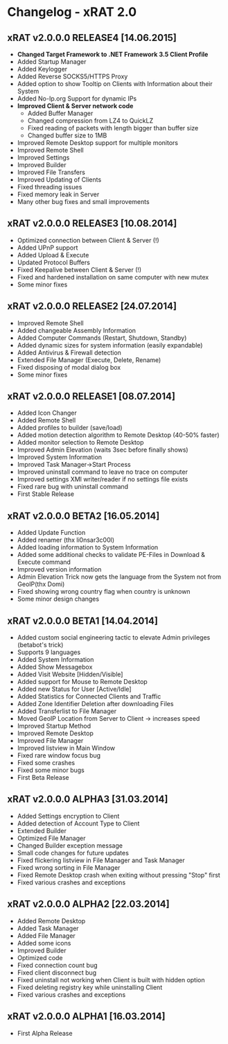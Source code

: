 Changelog - xRAT 2.0
====================

xRAT v2.0.0.0 RELEASE4 [14.06.2015]
---
* **Changed Target Framework to .NET Framework 3.5 Client Profile**
* Added Startup Manager
* Added Keylogger
* Added Reverse SOCKS5/HTTPS Proxy
* Added option to show Tooltip on Clients with Information about their System
* Added No-Ip.org Support for dynamic IPs
* **Improved Client & Server network code**
  * Added Buffer Manager
  * Changed compression from LZ4 to QuickLZ
  * Fixed reading of packets with length bigger than buffer size
  * Changed buffer size to 1MB
* Improved Remote Desktop support for multiple monitors
* Improved Remote Shell
* Improved Settings
* Improved Builder
* Improved File Transfers
* Improved Updating of Clients
* Fixed threading issues
* Fixed memory leak in Server
* Many other bug fixes and small improvements


xRAT v2.0.0.0 RELEASE3 [10.08.2014]
---
* Optimized connection between Client & Server (!)
* Added UPnP support
* Added Upload & Execute
* Updated Protocol Buffers
* Fixed Keepalive between Client & Server (!)
* Fixed and hardened installation on same computer with new mutex
* Some minor fixes


xRAT v2.0.0.0 RELEASE2 [24.07.2014]
---
* Improved Remote Shell
* Added changeable Assembly Information
* Added Computer Commands (Restart, Shutdown, Standby)
* Added dynamic sizes for system information (easily expandable)
 * Added Antivirus & Firewall detection
* Extended File Manager (Execute, Delete, Rename)
* Fixed disposing of modal dialog box
* Some minor fixes


xRAT v2.0.0.0 RELEASE1 [08.07.2014]
---
* Added Icon Changer
* Added Remote Shell
* Added profiles to builder (save/load)
* Added motion detection algorithm to Remote Desktop (40-50% faster)
* Added monitor selection to Remote Desktop
* Improved Admin Elevation (waits 3sec before finally shows)
* Improved System Information
* Improved Task Manager->Start Process
* Improved uninstall command to leave no trace on computer
* Improved settings XMl writer/reader if no settings file exists
* Fixed rare bug with uninstall command
* First Stable Release


xRAT v2.0.0.0 BETA2 [16.05.2014]
---
* Added Update Function
* Added renamer (thx li0nsar3c00l)
* Added loading information to System Information
* Added some additional checks to validate PE-Files in Download & Execute command
* Improved version information
* Admin Elevation Trick now gets the language from the System not from GeoIP(thx Domi)
* Fixed showing wrong country flag when country is unknown
* Some minor design changes


xRAT v2.0.0.0 BETA1 [14.04.2014]
---
* Added custom social engineering tactic to elevate Admin privileges (betabot's trick)
 * Supports 9 languages
* Added System Information
* Added Show Messagebox
* Added Visit Website [Hidden/Visible]
* Added support for Mouse to Remote Desktop
* Added new Status for User [Active/Idle]
* Added Statistics for Connected Clients and Traffic
* Added Zone Identifier Deletion after downloading Files
* Added Transferlist to File Manager
* Moved GeoIP Location from Server to Client -> increases speed
* Improved Startup Method
* Improved Remote Desktop
* Improved File Manager
* Improved listview in Main Window
* Fixed rare window focus bug
* Fixed some crashes
* Fixed some minor bugs
* First Beta Release


xRAT v2.0.0.0 ALPHA3 [31.03.2014]
---
* Added Settings encryption to Client
* Added detection of Account Type to Client
* Extended Builder
* Optimized File Manager
* Changed Builder exception message
* Small code changes for future updates
* Fixed flickering listview in File Manager and Task Manager
* Fixed wrong sorting in File Manager
* Fixed Remote Desktop crash when exiting without pressing "Stop" first
* Fixed various crashes and exceptions


xRAT v2.0.0.0 ALPHA2 [22.03.2014]
---
* Added Remote Desktop
* Added Task Manager
* Added File Manager
* Added some icons
* Improved Builder
* Optimized code
* Fixed connection count bug
* Fixed client disconnect bug
* Fixed uninstall not working when Client is built with hidden option
* Fixed deleting registry key while uninstalling Client
* Fixed various crashes and exceptions


xRAT v2.0.0.0 ALPHA1 [16.03.2014]
---
* First Alpha Release
